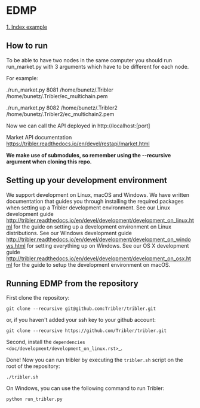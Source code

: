 # EDMP

[1. Index example](#running-edmp-from-the-repository)

## How to run
To be able to have two nodes in the same computer you should run run_market.py with 3 arguments which have to be different for each node.

For example:

./run_market.py 8081 /home/bunetz/.Tribler /home/bunetz/.Tribler/ec_multichain.pem

./run_market.py 8082 /home/bunetz/.Tribler2 /home/bunetz/.Tribler2/ec_multichain2.pem

Now we can call the API deployed in http://localhost:[port]

Market API documentation https://tribler.readthedocs.io/en/devel/restapi/market.html

**We make use of submodules, so remember using the --recursive argument when cloning this repo.**

## Setting up your development environment

We support development on Linux, macOS and Windows. We have written documentation that guides you through installing the required packages when setting up a Tribler development environment. See our Linux development guide <http://tribler.readthedocs.io/en/devel/development/development_on_linux.html> for the guide on setting up a development environment on Linux distributions. See our Windows development guide <http://tribler.readthedocs.io/en/devel/development/development_on_windows.html> for setting everything up on Windows. See our OS X development guide <http://tribler.readthedocs.io/en/devel/development/development_on_osx.html> for the guide to setup the development environment on macOS.

## Running EDMP from the repository

First clone the repository:

```
git clone --recursive git@github.com:Tribler/tribler.git
```

or, if you haven't added your ssh key to your github account:

```
git clone --recursive https://github.com/Tribler/tribler.git
```

Second, install the `dependencies <doc/development/development_on_linux.rst>`_.

Done!
Now you can run tribler by executing the ``tribler.sh`` script on the root of the repository:

```
./tribler.sh
```
    
On Windows, you can use the following command to run Tribler:

```
python run_tribler.py
```
